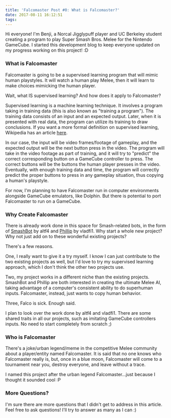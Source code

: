 ```yaml
---
title: 'Falcomaster Post #0: What is Falcomaster?'
date: 2017-08-11 16:12:51
tags:
---
```


Hi everyone! I'm Benji, a Norcal Jigglypuff player and UC Berkeley student creating a program to play Super Smash Bros. Melee for the Nintendo GameCube. I started this development blog to keep everyone updated on my progress working on this project! :D

### What is Falcomaster

Falcomaster is going to be a supervised learning program that will mimic human playstyles. It will watch a human play Melee, then it will learn to make choices mimicking the human player.

Wait, what IS supervised learning? And how does it apply to Falcomaster?
<!-- more -->
Supervised learning is a machine learning technique. It involves a program taking in training data (this is also known as "training a program"). The training data consists of an input and an expected output. Later, when it is presented with real data, the program can utilize its training to draw conclusions. If you want a more formal definition on supervised learning, Wikipedia has an article [here](https://en.wikipedia.org/wiki/Supervised_learning).

In our case, the input will be video frames/footage of gameplay, and the expected output will be the next button press in the video. The program will take in the video footage as part of training, and it will try to "predict" the correct corresponding button on a GameCube controller to press. The correct buttons will be the buttons the human player presses in the video. Eventually, with enough training data and time, the program will correctly predict the proper buttons to press in any gameplay situation, thus copying a human's playstyle.

For now, I'm planning to have Falcomaster run in computer environments alongside GameCube emulators, like Dolphin. But there is potential to port Falcomaster to run on a GameCube.

### Why Create Falcomaster

There is already work done in this space for Smash-related bots, in the form of [SmashBot](https://github.com/altf4/SmashBot) by altf4 and [Phillip](https://github.com/vladfi1/phillip) by vladfi1. Why start a whole new project? Why not just add on to these wonderful existing projects?

There's a few reasons.

One, I really want to give it a try myself. I know I can just contribute to the two existing projects as well, but I'd love to try my supervised learning approach, which I don't think the other two projects use.

Two, my project works in a different niche than the existing projects. SmashBot and Phillip are both interested in creating the ultimate Melee AI, taking advantage of a computer's consistent ability to do superhuman inputs. Falcomaster, instead, just wants to copy human behavior.

Three, Falco is sick. Enough said.

I plan to look over the work done by altf4 and vladfi1. There are some shared traits in all our projects, such as imitating GameCube controllers inputs. No need to start completely from scratch ;)

### Who is Falcomaster

There's a joke/urban legend/meme in the competitive Melee community about a player/entity named Falcomaster. It is said that no one knows who Falcomaster really is, but, once in a blue moon, Falcomaster will come to a tournament near you, destroy everyone, and leave without a trace.

I named this project after the urban legend Falcomaster...just because I thought it sounded cool :P

### More Questions?

I'm sure there are more questions that I didn't get to address in this article. Feel free to ask questions! I'll try to answer as many as I can :)
